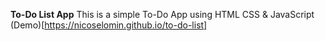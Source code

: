 **To-Do List App**
This is a simple To-Do App using HTML CSS & JavaScript
(Demo)[https://nicoselomin.github.io/to-do-list]

